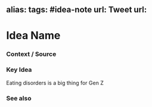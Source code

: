 alias: 
tags: #idea-note
url:
Tweet url: 
---
# Idea Name

### Context / Source


### Key Idea

Eating disorders is a big thing for Gen Z

### See also
